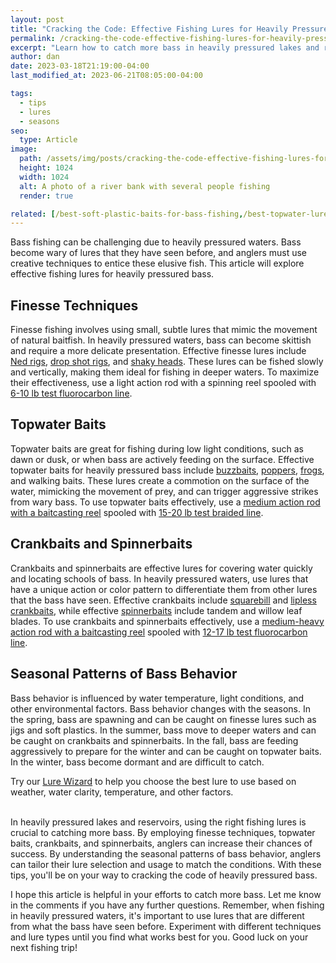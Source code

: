 ```yaml
---
layout: post
title: "Cracking the Code: Effective Fishing Lures for Heavily Pressured Bass"
permalink: /cracking-the-code-effective-fishing-lures-for-heavily-pressured-bass
excerpt: "Learn how to catch more bass in heavily pressured lakes and reservoirs with these proven fishing lure tactics. From finesse techniques to topwater baits, our comprehensive guide has got you covered."
author: dan
date: 2023-03-18T21:19:00-04:00
last_modified_at: 2023-06-21T08:05:00-04:00

tags:
  - tips
  - lures
  - seasons
seo:
  type: Article
image:
  path: /assets/img/posts/cracking-the-code-effective-fishing-lures-for-heavily-pressured-bass/a_photo_of_a_river_bank_with_several_people_fishing__2528db0b-3930-48ec-ad83-ea92435f3e4f.png
  height: 1024
  width: 1024
  alt: A photo of a river bank with several people fishing
  render: true

related: [/best-soft-plastic-baits-for-bass-fishing,/best-topwater-lures-for-bass-fishing,/best-crankbaits-for-bass-fishing,]
---
```


Bass fishing can be challenging due to heavily pressured waters. Bass become wary of lures that they have seen before, and anglers must use creative techniques to entice these elusive fish. This article will explore effective fishing lures for heavily pressured bass.

## Finesse Techniques
Finesse fishing involves using small, subtle lures that mimic the movement of natural baitfish. In heavily pressured waters, bass can become skittish and require a more delicate presentation. Effective finesse lures include [Ned rigs](https://www.amazon.com/dp/B08KYHL1GX?&linkCode=ll1&tag=afishingaddict-20&linkId=f8819f08afcd58a96b9c4ccba2d7f8a3&language=en_US&ref_=as_li_ss_tl), [drop shot rigs](https://www.amazon.com/dp/B0B465Y7SG?&linkCode=ll1&tag=afishingaddict-20&linkId=aeb3f161874e0d8e67c99b0b8fc276e4&language=en_US&ref_=as_li_ss_tl), and [shaky heads](https://www.amazon.com/dp/B01MV08BQ8?_encoding=UTF8&psc=1&linkCode=ll1&tag=afishingaddict-20&linkId=5fcd7fa98c63e4dc05c4c8a98f0ca084&language=en_US&ref_=as_li_ss_tl). These lures can be fished slowly and vertically, making them ideal for fishing in deeper waters. To maximize their effectiveness, use a light action rod with a spinning reel spooled with [6-10 lb test fluorocarbon line](https://www.amazon.com/dp/B08P77GJ5Q?_encoding=UTF8&psc=1&linkCode=ll1&tag=afishingaddict-20&linkId=6d95bc32c8640b12c282f26e8ac22a29&language=en_US&ref_=as_li_ss_tl).

<script type="text/javascript">
amzn_assoc_placement = "adunit0";
amzn_assoc_tracking_id = "afishingaddict-20";
amzn_assoc_ad_mode = "manual";
amzn_assoc_ad_type = "smart";
amzn_assoc_marketplace = "amazon";
amzn_assoc_region = "US";
amzn_assoc_linkid = "3b65c1d780ebeb47c8cfa5511ef02308";
amzn_assoc_asins = "B0B465Y7SG,B08KYHL1GX,B06ZYTWW7D,B07MKMK6DN";
amzn_assoc_design = "in_content";
amzn_assoc_title = "My Amazon Picks";
</script>
<script src="//z-na.amazon-adsystem.com/widgets/onejs?MarketPlace=US"></script>


## Topwater Baits
Topwater baits are great for fishing during low light conditions, such as dawn or dusk, or when bass are actively feeding on the surface. Effective topwater baits for heavily pressured bass include [buzzbaits](https://www.amazon.com/dp/B076T55B5Y?&linkCode=ll1&tag=afishingaddict-20&linkId=fe417ecca19f7f2b90f197f7229ae87a&language=en_US&ref_=as_li_ss_tl), [poppers](https://www.amazon.com/dp/B09QS635LS?_encoding=UTF8&psc=1&linkCode=ll1&tag=afishingaddict-20&linkId=d64389ec357242650f5448b81d79561c&language=en_US&ref_=as_li_ss_tl), [frogs](https://www.amazon.com/dp/B07C7WT6M7?&linkCode=ll1&tag=afishingaddict-20&linkId=91c60dad071a7223ef1fb7a0043193eb&language=en_US&ref_=as_li_ss_tl), and walking baits. These lures create a commotion on the surface of the water, mimicking the movement of prey, and can trigger aggressive strikes from wary bass. To use topwater baits effectively, use a [medium action rod with a baitcasting reel](https://www.amazon.com/dp/B07XPV6DB1?_encoding=UTF8&psc=1&linkCode=ll1&tag=afishingaddict-20&linkId=4d9af579231b53461cf19d0f0d3dc263&language=en_US&ref_=as_li_ss_tl) spooled with [15-20 lb test braided line](https://www.amazon.com/dp/B01A6UULO8?_encoding=UTF8&th=1&psc=1&linkCode=ll1&tag=afishingaddict-20&linkId=133523c2f050cf62c1093cc75477cc26&language=en_US&ref_=as_li_ss_tl).

<script type="text/javascript">
amzn_assoc_placement = "adunit0";
amzn_assoc_tracking_id = "afishingaddict-20";
amzn_assoc_ad_mode = "manual";
amzn_assoc_ad_type = "smart";
amzn_assoc_marketplace = "amazon";
amzn_assoc_region = "US";
amzn_assoc_linkid = "3b65c1d780ebeb47c8cfa5511ef02308";
amzn_assoc_asins = "B07XPV6DB1,B01A6UULO8,B07C7WT6M7,B09QS635LS,B076T55B5Y";
amzn_assoc_design = "in_content";
amzn_assoc_title = "My Amazon Picks";
</script>
<script src="//z-na.amazon-adsystem.com/widgets/onejs?MarketPlace=US"></script>

## Crankbaits and Spinnerbaits
Crankbaits and spinnerbaits are effective lures for covering water quickly and locating schools of bass. In heavily pressured waters, use lures that have a unique action or color pattern to differentiate them from other lures that the bass have seen. Effective crankbaits include [squarebill](https://www.amazon.com/dp/B08X6BWH8V?_encoding=UTF8&psc=1&linkCode=ll1&tag=afishingaddict-20&linkId=805e41459807dedfb680e4fef9721f56&language=en_US&ref_=as_li_ss_tl) and [lipless crankbaits](https://www.amazon.com/dp/B095LNQ5NW?_encoding=UTF8&psc=1&linkCode=ll1&tag=afishingaddict-20&linkId=1a37aa92d697a426713d1108f8d3d541&language=en_US&ref_=as_li_ss_tl), while effective [spinnerbaits](https://www.amazon.com/dp/B08TG7BMDQ?&linkCode=ll1&tag=afishingaddict-20&linkId=f0ca0e1474409ffed689a3e01b6d9e11&language=en_US&ref_=as_li_ss_tl) include tandem and willow leaf blades. To use crankbaits and spinnerbaits effectively, use a [medium-heavy action rod with a baitcasting reel](https://www.amazon.com/dp/B07XPV6DB1?_encoding=UTF8&psc=1&linkCode=ll1&tag=afishingaddict-20&linkId=4d9af579231b53461cf19d0f0d3dc263&language=en_US&ref_=as_li_ss_tl) spooled with [12-17 lb test fluorocarbon line](https://www.amazon.com/dp/B003HAITNA?_encoding=UTF8&psc=1&linkCode=ll1&tag=afishingaddict-20&linkId=81330b9097ff80765970da2b4ff9434e&language=en_US&ref_=as_li_ss_tl).

## Seasonal Patterns of Bass Behavior
Bass behavior is influenced by water temperature, light conditions, and other environmental factors. Bass behavior changes with the seasons. In the spring, bass are spawning and can be caught on finesse lures such as jigs and soft plastics. In the summer, bass move to deeper waters and can be caught on crankbaits and spinnerbaits. In the fall, bass are feeding aggressively to prepare for the winter and can be caught on topwater baits. In the winter, bass become dormant and are difficult to catch.

Try our [Lure Wizard](/tools/lure-wizard/) to help you choose the best lure to use based on weather, water clarity, temperature, and other factors.

<br/>
In heavily pressured lakes and reservoirs, using the right fishing lures is crucial to catching more bass. By employing finesse techniques, topwater baits, crankbaits, and spinnerbaits, anglers can increase their chances of success. By understanding the seasonal patterns of bass behavior, anglers can tailor their lure selection and usage to match the conditions. With these tips, you'll be on your way to cracking the code of heavily pressured bass.

I hope this article is helpful in your efforts to catch more bass. Let me know in the comments if you have any further questions. Remember, when fishing in heavily pressured waters, it's important to use lures that are different from what the bass have seen before. Experiment with different techniques and lure types until you find what works best for you. Good luck on your next fishing trip!